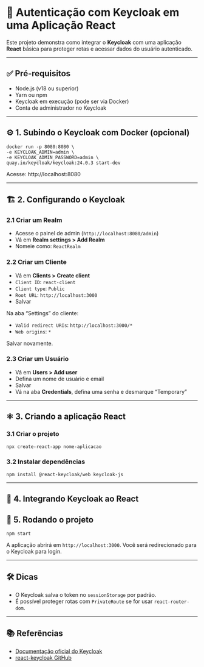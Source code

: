 
# 🔐 Autenticação com Keycloak em uma Aplicação React

Este projeto demonstra como integrar o **Keycloak** com uma aplicação **React** básica para proteger rotas e acessar dados do usuário autenticado.

---

## ✅ Pré-requisitos

- Node.js (v18 ou superior)
- Yarn ou npm
- Keycloak em execução (pode ser via Docker)
- Conta de administrador no Keycloak

---

## ⚙️ 1. Subindo o Keycloak com Docker (opcional)

```
docker run -p 8080:8080 \
-e KEYCLOAK_ADMIN=admin \
-e KEYCLOAK_ADMIN_PASSWORD=admin \
quay.io/keycloak/keycloak:24.0.3 start-dev
```

Acesse: http://localhost:8080

---

## 🏗️ 2. Configurando o Keycloak

### 2.1 Criar um Realm

- Acesse o painel de admin (`http://localhost:8080/admin`)
- Vá em **Realm settings > Add Realm**
- Nomeie como: `ReactRealm`

### 2.2 Criar um Cliente

- Vá em **Clients > Create client**
- `Client ID`: `react-client`
- `Client type`: `Public`
- `Root URL`: `http://localhost:3000`
- Salvar

Na aba “Settings” do cliente:
- `Valid redirect URIs`: `http://localhost:3000/*`
- `Web origins`: `*`

Salvar novamente.

### 2.3 Criar um Usuário

- Vá em **Users > Add user**
- Defina um nome de usuário e email
- Salvar
- Vá na aba **Credentials**, defina uma senha e desmarque “Temporary”

---

## ⚛️ 3. Criando a aplicação React

### 3.1 Criar o projeto

```
npx create-react-app nome-aplicacao

```

### 3.2 Instalar dependências

```
npm install @react-keycloak/web keycloak-js
```

---

## 🧩 4. Integrando Keycloak ao React


## 🚀 5. Rodando o projeto

```
npm start
```

A aplicação abrirá em `http://localhost:3000`. Você será redirecionado para o Keycloak para login.

---

## 🛠️ Dicas

- O Keycloak salva o token no `sessionStorage` por padrão.
- É possível proteger rotas com `PrivateRoute` se for usar `react-router-dom`.

---

## 📚 Referências

- [Documentação oficial do Keycloak](https://www.keycloak.org/documentation)
- [react-keycloak GitHub](https://github.com/react-keycloak/react-keycloak)
